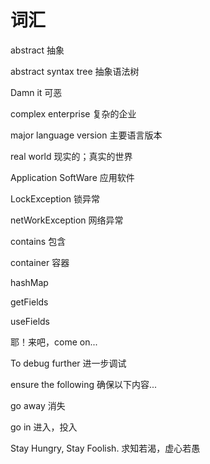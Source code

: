 # 词汇

abstract 抽象

abstract syntax tree 抽象语法树

Damn it 可恶

complex enterprise 复杂的企业

major language version 主要语言版本

real world 现实的；真实的世界

Application SoftWare 应用软件

LockException 锁异常

netWorkException 网络异常

contains 包含

container 容器

hashMap

getFields

useFields

耶！来吧，come on...

To debug further 进一步调试

ensure the following 确保以下内容...

go away 消失

go in 进入，投入

Stay Hungry, Stay Foolish. 求知若渴，虚心若愚

